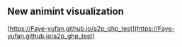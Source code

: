 ## New animint visualization
[https://Faye-yufan.github.io/a2p_ghp_test](https://Faye-yufan.github.io/a2p_ghp_test)

